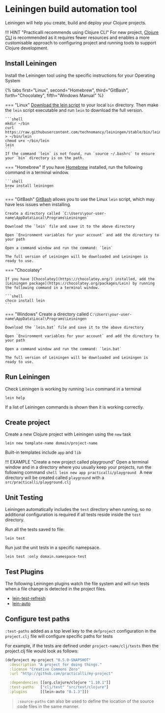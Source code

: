 # Leiningen build automation tool

Leiningen will help you create, build and deploy your Clojure projects.

!!! HINT "Practicalli recommends using Clojure CLI"
    For new project, [Clojure CLI](/clojure/clojure-cli/) is recommended as it requires fewer resources and enables a more customisable approach to configuring project and running tools to support Clojure development.


## Install Leiningen

Install the Leiningen tool using the specific instructions for your Operating System

<!-- Operating System specific instructions -->
{% tabs first="Linux", second="Homebrew", third="GitBash", forth="Chocolatey", fifth="Windows Manual" %}


=== "Linux"
    [Download the lein script](https://raw.githubusercontent.com/technomancy/leiningen/stable/bin/lein) to your local `bin` directory.  Then make the `lein` script executable and run `lein` to download the full version.

    ```shell
    mkdir ~/bin
    curl https://raw.githubusercontent.com/technomancy/leiningen/stable/bin/lein > ~/bin/lein
    chmod u+x ~/bin/lein
    lein
    ```
    If the command `lein` is not found, run `source ~/.bashrc` to ensure your `bin` directory is on the path.


=== "Homebrew"
    If you have [Homebrew](https://brew.sh/) installed, run the following command in a terminal window.

    ```shell
    brew install leiningen
    ```

=== "GitBash"
    [GitBash](https://gitforwindows.org/) allows you to use the Linux `lein` script, which may have less issues when installing.

    Create a directory called `C:\Users\your-user-name\AppData\Local\Programs\Leiningen`

    Download the `lein` file and save it to the above directory

    Open `Environment variables for your account` and add the directory to your path

    Open a command window and run the command: `lein`

    The full version of Leiningen will be downloaded and Leiningen is ready to use.


=== "Chocolatey"

    If you have [Chocolatey](https://chocolatey.org/) installed, add the [Leiningen package](https://chocolatey.org/packages/Lein) by running the following command in a terminal window.

    ```shell
    choco install lein
    ```

=== "Windows"
    Create a directory called `C:\Users\your-user-name\AppData\Local\Programs\Leiningen`

    Download the `lein.bat` file and save it to the above directory

    Open `Environment variables for your account` and add the directory to your path

    Open a command window and run the command: `lein.bat`

    The full version of Leiningen will be downloaded and Leiningen is ready to use.


## Run Leiningen

Check Leiningen is working by running `lein` command in a terminal

```shell
lein help
```

If a list of Leiningen commands is shown then it is working correctly.

<!-- ![Leiningen help](/images/leiningen-help.png) -->


## Create project

Create a new Clojure project with Leiningen using the `new` task

```shell
lein new template-name domain/project-name
```

Built-in templates include `app` and `lib`

!!! EXAMPLE "Create a new project called playground"
    Open a terminal window and in a directory where you usually keep your projects, run the following command
    ```shell
    lein new app practicalli/playground
    ```
    A new directory will be created called `playground` with a `src/practicalli/playground.clj`


## Unit Testing

Leiningen automatically includes the `test` directory when running, so no additional configuration is required if all tests reside inside the `test` directory.

Run all the tests saved to file:

```shell
lein test
```

Run just the unit tests in a specific namepsace.

```shell
lein test :only domain.namespace-test
```

## Test Plugins

The following Leiningen plugins watch the file system and will run tests when a file change is detected in the project files.

* [lein-test-refresh](https://github.com/jakemcc/lein-test-refresh)
* [lein-auto](https://github.com/weavejester/lein-auto)


## Configure test paths

`:test-paths` added as a top level key to the `defproject` configuration in the `project.clj` file will configure specific paths for tests

For example, if the tests are defined under `project-name/clj/tests` then the project.clj file would look as follows:

```clojure
(defproject my-project "0.5.0-SNAPSHOT"
  :description "A project for doing things."
  :license "Creative Commons Zero"
  :url "http://github.com/practicalli/my-project"

  :dependencies [[org.clojure/clojure "1.10.1"]]
  :test-paths   ["clj/test" "src/test/clojure"]
  :plugins      [[lein-auto "0.1.3"]])
```

> `:source-paths` can also be used to define the location of the source code files in the same manner.

